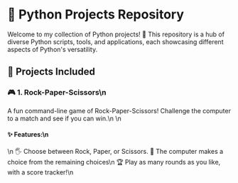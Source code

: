 # 🌟 Python Projects Repository
Welcome to my collection of Python projects! 🐍 This repository is a hub of diverse Python scripts, tools, and applications, each showcasing different aspects of Python's versatility.
## 📜 Projects Included
### 🎮 1. Rock-Paper-Scissors\n
A fun command-line game of Rock-Paper-Scissors! Challenge the computer to a match and see if you can win.\n
\n
#### ✨ Features:\n
\n
🖐️ Choose between Rock, Paper, or Scissors.
🤖 The computer makes a choice from the remaining choices\n
🏆 Play as many rounds as you like, with a score tracker!\n
